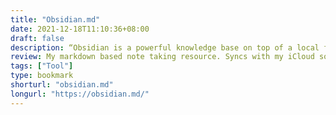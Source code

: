```yaml
---
title: "Obsidian.md"
date: 2021-12-18T11:10:36+08:00
draft: false
description: “Obsidian is a powerful knowledge base on top of a local folder of plain text Markdown files.”
review: My markdown based note taking resource. Syncs with my iCloud so it's on my phone and just helps with general organisation.
tags: ["Tool"]
type: bookmark
shorturl: "obsidian.md"
longurl: "https://obsidian.md/"
---
```

